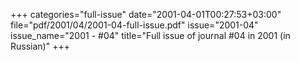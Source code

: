 +++
categories="full-issue"
date="2001-04-01T00:27:53+03:00"
file="pdf/2001/04/2001-04-full-issue.pdf"
issue="2001-04"
issue_name="2001 - #04"
title="Full issue of journal #04 in 2001 (in Russian)"
+++